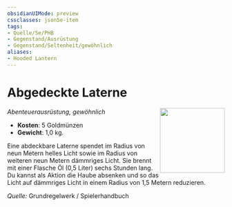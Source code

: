 ```yaml
---
obsidianUIMode: preview
cssclasses: json5e-item
tags:
- Quelle/5e/PHB
- Gegenstand/Ausrüstung
- Gegenstand/Seltenheit/gewöhnlich
aliases:
- Hooded Lantern
---
```

# Abgedeckte Laterne
*Abenteuerausrüstung, gewöhnlich*
<img src="Symbolik/Gegenstände.webp" align="right" width="150">

- **Kosten**: 5 Goldmünzen
- **Gewicht**: 1,0 kg.

Eine abdeckbare Laterne spendet im Radius von neun Metern helles Licht sowie im Radius von weiteren neun Metern dämmriges Licht. Sie brennt mit einer Flasche Öl (0,5 Liter) sechs Stunden lang. Du kannst als Aktion die Haube absenken und so das Licht auf dämmriges Licht in einem Radius von 1,5 Metern reduzieren.

*Quelle:* Grundregelwerk / Spielerhandbuch